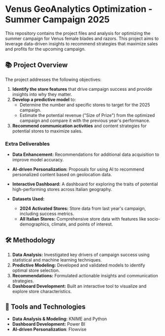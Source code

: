# Venus GeoAnalytics Optimization - Summer Campaign 2025

This repository contains the project files and analysis for optimizing the summer campaign for Venus female blades and razors. This project aims to leverage data-driven insights to recommend strategies that maximize sales and profits for the upcoming campaign.

## 📚 Project Overview

The project addresses the following objectives:
1. **Identify the store features** that drive campaign success and provide insights into why they matter.
2. **Develop a predictive model** to:
   - Determine the number and specific stores to target for the 2025 campaign.
   - Estimate the potential revenue ("Size of Prize") from the optimized campaign and compare it with the previous year's performance.
3. **Recommend communication activities** and content strategies for potential stores to maximize sales.

### Extra Deliverables
- **Data Enhancement:** Recommendations for additional data acquisition to improve model accuracy.
- **AI-driven Personalization:** Proposals for using AI to recommend personalized content based on geolocation data.
- **Interactive Dashboard:** A dashboard for exploring the traits of potential high-performing stores across Italian geography.

- **Datasets Used:**
  - **2024 Activated Stores:** Store data from last year's campaign, including success metrics.
  - **All Italian Stores:** Comprehensive store data with features like socio-demographics, climate, and points of interest.

## 🛠️ Methodology
1. **Data Analysis:** Investigated key drivers of campaign success using statistical and machine learning techniques.
2. **Predictive Modeling:** Developed and validated models to identify optimal store selection.
3. **Recommendations:** Formulated actionable insights and communication strategies.
4. **Dashboard Development:** Built an interactive tool to visualize and explore store characteristics.

## 🧰 Tools and Technologies
- **Data Analysis & Modeling:** KNIME and Python
- **Dashboard Development:** Power BI
- **AI-driven Personalization**: Flowvise

